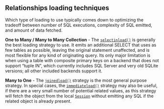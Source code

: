 
## Relationships loading techniques

Which type of loading to use typically comes down to optimizing the tradeoff between number of SQL executions, complexity of SQL emitted, and amount of data fetched.

**One to Many / Many to Many Collection** - The [`selectinload()`](https://docs.sqlalchemy.org/en/20/orm/queryguide/relationships.html#sqlalchemy.orm.selectinload "sqlalchemy.orm.selectinload") is generally the best loading strategy to use. It emits an additional SELECT that uses as few tables as possible, leaving the original statement unaffected, and is most flexible for any kind of originating query. Its only major limitation is when using a table with composite primary keys on a backend that does not support “tuple IN”, which currently includes SQL Server and very old SQLite versions; all other included backends support it.

**Many to One** - The [`joinedload()`](https://docs.sqlalchemy.org/en/20/orm/queryguide/relationships.html#sqlalchemy.orm.joinedload "sqlalchemy.orm.joinedload") strategy is the most general purpose strategy. In special cases, the [`immediateload()`](https://docs.sqlalchemy.org/en/20/orm/queryguide/relationships.html#sqlalchemy.orm.immediateload "sqlalchemy.orm.immediateload") strategy may also be useful, if there are a very small number of potential related values, as this strategy will fetch the object from the local [`Session`](https://docs.sqlalchemy.org/en/20/orm/session_api.html#sqlalchemy.orm.Session "sqlalchemy.orm.Session") without emitting any SQL if the related object is already present.